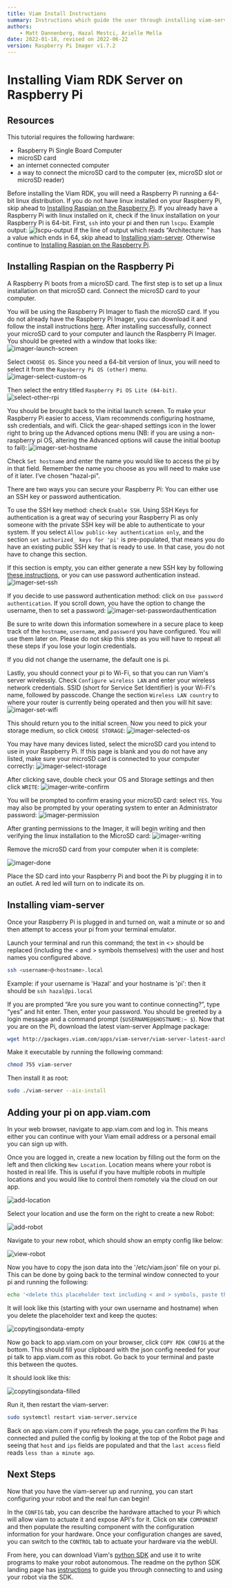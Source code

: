 ```yaml
---
title: Viam Install Instructions
summary: Instructions which guide the user through installing viam-server and syncing that robot with app.viam.com
authors:
    - Matt Dannenberg, Hazal Mestci, Arielle Mella 
date: 2022-01-18, revised on 2022-06-22
version: Raspberry Pi Imager v1.7.2
---
```

# Installing Viam RDK Server on Raspberry Pi


## Resources

This tutorial requires the following hardware:

* Raspberry Pi Single Board Computer
* microSD card
* an internet connected computer
* a way to connect the microSD card to the computer (ex, microSD slot or microSD reader)

Before installing the Viam RDK, you will need a Raspberry Pi running a 64-bit linux distribution. If you do not have linux installed on your Raspberry Pi, skip ahead to [Installing Raspian on the Raspberry Pi](installation.md#installing-raspian-on-the-raspberry-pi). If you already have a Raspberry Pi with linux installed on it, check if the linux installation on your Raspberry Pi is 64-bit. First, `ssh` into your pi and then run `lscpu`. Example output:
![lscpu-output](../tutorials/img/lscpu-output.png)
If the line of output which reads “Architecture:     <value>” has a value which ends in 64, skip ahead to [Installing viam-server](installation.md#installing-viam-server). Otherwise continue to [Installing Raspian on the Raspberry Pi](installation.md#installing-raspian-on-the-raspberry-pi).

## Installing Raspian on the Raspberry Pi
A Raspberry Pi boots from a microSD card. The first step is to set up a linux installation on that microSD card. Connect the microSD card to your computer.

You will be using the Raspberry Pi Imager to flash the microSD card. If you do not already have the Raspberry Pi Imager, you can download it and follow the install instructions [here](https://www.raspberrypi.com/software/). After installing successfully, connect your microSD card to your computer and launch the Raspberry Pi Imager. You should be greeted with a window that looks like:  
![imager-launch-screen](../tutorials/img/imager-launch-screen.png)

Select `CHOOSE OS`.  Since you need a 64-bit version of linux, you will need to select it from the `Rapsberry Pi OS (other)` menu.
![imager-select-custom-os](../tutorials/img/select-other-custom-os.png)

Then select the entry titled `Raspberry Pi OS Lite (64-bit)`.
![select-other-rpi](../tutorials/img/select-other-rpi.png)

You should be brought back to the initial launch screen. To make your Raspberry Pi easier to access, Viam recommends configuring hostname, ssh credentials, and wifi. Click the gear-shaped settings icon in the lower right to bring up the Advanced options menu (NB: if you are using a non-raspberry pi OS, altering the Advanced options will cause the initial bootup to fail):
![imager-set-hostname](../tutorials/img/imager-set-hostname.png)

Check `Set hostname` and enter the name you would like to access the pi by in that field. Remember the name you choose as you will need to make use of it later. I’ve chosen "hazal-pi". 

There are two ways you can secure your Raspberry Pi: You can either use an SSH key or password authentication.

To use the SSH key method: check `Enable SSH`. Using SSH Keys for authentication is a great way of securing your Raspberry Pi as only someone with the private SSH key will be able to authenticate to your system. If you select `Allow public-key authentication only`, and the section `set authorized_ keys for 'pi'` is pre-populated, that means you do have an existing public SSH key that is ready to use. In that case, you do not have to change this section.

If this section is empty, you can either generate a new SSH key by following [these instructions](https://docs.github.com/en/authentication/connecting-to-github-with-ssh/generating-a-new-ssh-key-and-adding-it-to-the-ssh-agent), or you can use password authentication instead. 
![imager-set-ssh](../tutorials/img/imager-set-ssh.png)

If you decide to use password authentication method: click on `Use password authentication`. If you scroll down, you have the option to change the username, then to set a password: 
![imager-set-passwordauthentication](../tutorials/img/imager-set-passwordauthentication.png)

Be sure to write down this information somewhere in a secure place to keep track of the `hostname`, `username`, and `password` you have configured. You will use them later on. Please do not skip this step as you will have to repeat all these steps if you lose your login credentials. 

If you did not change the username, the default one is pi. 

Lastly, you should connect your pi to Wi-Fi, so that you can run Viam's server wirelessly. Check `Configure wireless LAN` and enter your wireless network credentials. SSID (short for Service Set Identifier) is your Wi-Fi's name, followed by passcode. Change the section `Wireless LAN country` to where your router is currently being operated and then you will hit save:
![imager-set-wifi](../tutorials/img/imager-set-wifi.png)

This should return you to the initial screen. Now you need to pick your storage medium, so click `CHOOSE STORAGE`:
![imager-selected-os](../tutorials/img/imager-selected-os.png)

You may have many devices listed, select the microSD card you intend to use in your Raspberry Pi. If this page is blank and you do not have any listed, make sure your microSD card is connected to your computer correctly:
![imager-select-storage](../tutorials/img/imager-select-storage.png)

After clicking save, double check your OS and Storage settings and then click `WRITE`:
![imager-write-confirm](../tutorials/img/imager-write-confirm.png)

You will be prompted to confirm erasing your microSD card: select `YES`. You may also be prompted by your operating system to enter an Administrator password:
![imager-permission](../tutorials/img/imager-permission.png)

After granting permissions to the Imager, it will begin writing and then verifying the linux installation to the MicroSD card:
![imager-writing](../tutorials/img/imager-writing.png)

Remove the microSD card from your computer when it is complete:

![imager-done](../tutorials/img/imager-done.png)

Place the SD card into your Raspberry Pi and boot the Pi by plugging it in to an outlet. A red led will turn on to indicate its on. 

## Installing viam-server

Once your Raspberry Pi is plugged in and turned on, wait a minute or so and then attempt to access your pi from your terminal emulator. 

Launch your terminal and run this command; the text in <> should be replaced (including the < and > symbols themselves) with the user and host names you configured above. 

```bash
ssh <username>@<hostname>.local
```
Example: if your username is 'Hazal' and your hostname is 'pi': then it should be 
`ssh hazal@pi.local`

If you are prompted “Are you sure you want to continue connecting?”, type “yes” and hit enter. Then, enter your password. You should be greeted by a login message and a command prompt (`$USERNAME@$HOSTNAME:~ $`). Now that you are on the Pi, download the latest viam-server AppImage package: 

```bash
wget http://packages.viam.com/apps/viam-server/viam-server-latest-aarch64.AppImage -O viam-server
```

Make it executable by running the following command:

```bash
chmod 755 viam-server
```

Then install it as root:
```bash
sudo ./viam-server --aix-install
```

## Adding your pi on app.viam.com

In your web browser, navigate to app.viam.com and log in. This means either you can continue with your Viam email address or a personal email you can sign up with. 

Once you are logged in, create a new location by filling out the form on the left and then clicking `New Location`. Location means where your robot is hosted in real life. This is useful if you have multiple robots in multiple locations and you would like to control them romotely via the cloud on our app. 

![add-location](../tutorials/img/add-location.png)

Select your location and use the form on the right to create a new Robot:

![add-robot](../tutorials/img/add-robot.png)

Navigate to your new robot, which should show an empty config like below:

![view-robot](../tutorials/img/view-robot.png)

Now you have to copy the json data into the '/etc/viam.json' file on your pi. This can be done by going back to the terminal window connected to your pi and running the following: 

```bash
echo '<delete this placeholder text including < and > symbols, paste the config you will copy in the next step into these quotes, keep the quotes themselves>' | sudo tee /etc/viam.json
```
It will look like this (starting with your own username and hostname) when you delete the placeholder text and keep the quotes: 

![copytingjsondata-empty](../tutorials/img/terminal-copytingjsondata-empty.png)

Now go back to app.viam.com on your browser, click `COPY RDK CONFIG` at the bottom. This should fill your clipboard with the json config needed for your pi talk to app.viam.com as this robot. Go back to your terminal and paste this between the quotes. 

It should look like this:

![copytingjsondata-filled](../tutorials/img/terminal-copytingjsondata-filled.png)

Run it, then restart the viam-server:

```bash
sudo systemctl restart viam-server.service
```

Back on app.viam.com if you refresh the page, you can confirm the Pi has connected and pulled the config by looking at the top of the Robot page and seeing that `host` and `ips` fields are populated and that the `last access` field reads `less than a minute ago`.

## Next Steps
Now that you have the viam-server up and running, you can start configuring your robot and the real fun can begin!

In the `CONFIG` tab, you can describe the hardware attached to your Pi which will allow viam to actuate it and expose API's for it. Click on `NEW COMPONENT` and then populate the resulting component with the configuration information for your hardware.
Once your configuration changes are saved, you can switch to the `CONTROL` tab to actuate your hardware via the webUI.

From here, you can download Viam's [python SDK](https://python.viam.dev/) and use it to write programs to make your robot autonomous. The readme on the python SDK landing page has [instructions](https://python.viam.dev/#easy-setup-via-app-viam-com) to guide you through connecting to and using your robot via the SDK.
